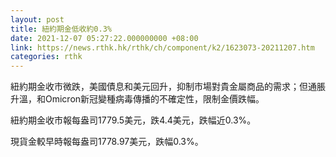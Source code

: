 ```yaml
---
layout: post
title: 紐約期金低收約0.3%
date: 2021-12-07 05:27:22.000000000 +08:00
link: https://news.rthk.hk/rthk/ch/component/k2/1623073-20211207.htm
categories: rthk
---
```


紐約期金收市微跌，美國債息和美元回升，抑制市場對貴金屬商品的需求；但通脹升溫，和Omicron新冠變種病毒傳播的不確定性，限制金價跌幅。

紐約期金收市報每盎司1779.5美元，跌4.4美元，跌幅近0.3%。

現貨金較早時報每盎司1778.97美元，跌幅0.3%。
